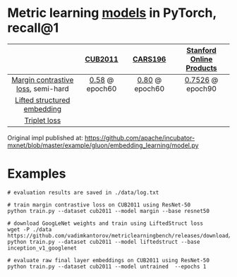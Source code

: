 # Metric learning [models](./model.py) in PyTorch, recall@1
| |[CUB2011](http://www.vision.caltech.edu/visipedia/CUB-200-2011.html) | [CARS196](http://ai.stanford.edu/~jkrause/cars/car_dataset.html) | [Stanford Online Products](http://cvgl.stanford.edu/projects/lifted_struct/)
|:---:|:---:|:---:|:---:|
| [Margin contrastive loss](https://arxiv.org/abs/1706.07567), semi-hard | [0.58](./data/log.txt.margin_cub2011) @ epoch60 |  [0.80](./data/log.txt.margin_cars196) @ epoch60 | [0.7526](./data/log.txt.margin_stanfordonlineproducts) @ epoch90 | 
| [Lifted structured embedding](https://arxiv.org/abs/1511.06452) |
| [Triplet loss](https://arxiv.org/abs/1503.03832)|

Original impl published at: https://github.com/apache/incubator-mxnet/blob/master/example/gluon/embedding_learning/model.py

# Examples
```shell
# evaluation results are saved in ./data/log.txt

# train margin contrastive loss on CUB2011 using ResNet-50
python train.py --dataset cub2011 --model margin --base resnet50

# download GoogLeNet weights and train using LiftedStruct loss
wget -P ./data https://github.com/vadimkantorov/metriclearningbench/releases/download/data/googlenet.h5
python train.py --dataset cub2011 --model liftedstruct --base inception_v1_googlenet

# evaluate raw final layer embeddings on CUB2011 using ResNet-50
python train.py --dataset cub2011 --model untrained  --epochs 1
```

